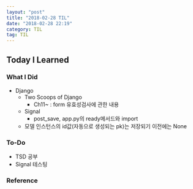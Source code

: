 ```yaml
---
layout: "post"
title: "2018-02-28 TIL"
date: "2018-02-28 22:19"
category: TIL
tag: TIL
---
```


## Today I Learned

### What I Did

- Django
  - Two Scoops of Django
    - Ch11~ : form 유효성검사에 관한 내용
  - Signal
    - post_save, app.py의 ready메서드와 import
  - 모델 인스턴스의 id값(자동으로 생성되는 pk)는 저장되기 이전에는 None

### To-Do
- TSD 공부
- Signal 테스팅

### Reference
